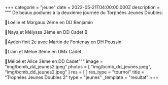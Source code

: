 +++
categorie = "jeune"
date = 2022-05-21T04:00:00.000Z
description = """
De beaux podiums à la deuxième journée du Torphées Jeunes Doubles:

🥈Loélie et Margaux 2ème en DD Benjamin

🥈Naya et Mélyssa 2ème en DD Cadet B

🥈Ayden finit 2e avec Martin de Fontenay en DH Poussin

🥉Liam et Méloé 3ème en DMx Cadet

🥉Méloé et Alice 3ème en DD Cadet"""
image = "img/bcmb_dd_jeunes2.jpeg"
photos = [ "img/bcmb_dd_jeunes.jpeg", "img/bcmb_dd_jeunes2.jpeg" ]
res = [ ]
res_type = "tournoi"
title = "Trophées Jeunes Doubles 2"
type = "jeunes"
_template = "resultat"
+++

